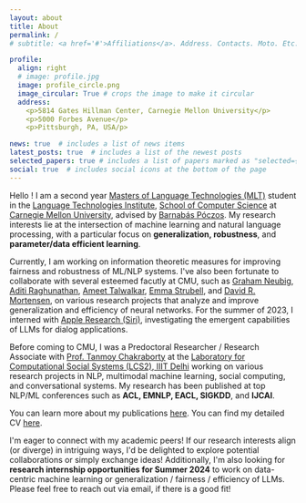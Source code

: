 ```yaml
---
layout: about
title: About
permalink: /
# subtitle: <a href='#'>Affiliations</a>. Address. Contacts. Moto. Etc.

profile:
  align: right
  # image: profile.jpg
  image: profile_circle.png
  image_circular: True # crops the image to make it circular
  address:
    <p>5814 Gates Hillman Center, Carnegie Mellon University</p>
    <p>5000 Forbes Avenue</p>
    <p>Pittsburgh, PA, USA/p>

news: true  # includes a list of news items
latest_posts: true  # includes a list of the newest posts
selected_papers: true # includes a list of papers marked as "selected={true}"
social: true  # includes social icons at the bottom of the page
---
```


Hello ! I am a second year <a href="https://lti.cs.cmu.edu/mlt/">Masters of Language Technologies (MLT)</a> student in the <a href="https://www.lti.cs.cmu.edu/">Language Technologies Institute</a>, <a href="https://www.cs.cmu.edu/">School of Computer Science</a> at <a href="https://www.cmu.edu/">Carnegie Mellon University</a>, advised by <a href="https://www.cs.cmu.edu/~bapoczos/">Barnabás Póczos</a>. My research interests lie at the intersection of machine learning and natural language processing, with a particular focus on <strong>generalization, robustness</strong>, and <strong>parameter/data efficient learning</strong>. 

Currently, I am working on information theoretic measures for improving fairness and robustness of ML/NLP systems. I've also been fortunate to collaborate with several esteemed facutly at CMU, such as <a href="http://www.phontron.com/index.php">Graham Neubig</a>, <a href="https://www.cs.cmu.edu/~aditirag/">Aditi Raghunathan</a>, <a href="https://www.cs.cmu.edu/~atalwalk/">Ameet Talwalkar</a>, <a href="https://strubell.github.io">Emma Strubell</a>, and <a href="https://www.cs.cmu.edu/~dmortens/">David R. Mortensen</a>, on various research projects that analyze and improve generalization and efficiency of neural networks. For the summer of 2023, I interned with <a href="https://machinelearning.apple.com">Apple Research (Siri)</a>, investigating the emergent capabilities of LLMs for dialog applications. 

Before coming to CMU, I was a Predoctoral Researcher / Research Associate with <a href="https://tanmoychak.com/">Prof. Tanmoy Chakraborty</a> at the <a href="https://www.lcs2.in/">Laboratory for Computational Social Systems (LCS2), IIIT Delhi</a> working on various research projects in NLP, multimodal machine learning, social computing, and conversational systems. My research has been published at top NLP/ML conferences such as <strong>ACL, EMNLP, EACL, SIGKDD</strong>, and <strong>IJCAI</strong>. 

You can learn more about my publications [here](./publications). You can find my detailed CV [here](./assets/pdf/CMU_CV_latest.pdf).

I'm eager to connect with my academic peers! If our research interests align (or diverge) in intriguing ways, I'd be delighted to explore potential collaborations or simply exchange ideas! Additionally, I'm also looking for <strong>research internship opportunities for Summer 2024</strong> to work on data-centric machine learning or generalization / fairness / efficiency of LLMs. Please feel free to reach out via email, if there is a good fit!